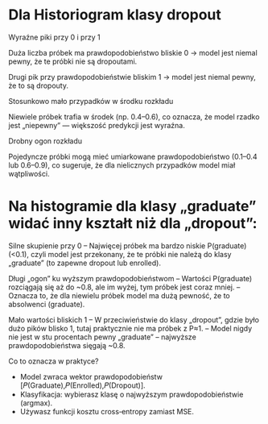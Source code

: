 # Dla Historiogram klasy dropout 

Wyraźne piki przy 0 i przy 1

Duża liczba próbek ma prawdopodobieństwo bliskie 0 → model jest niemal pewny, że te próbki nie są dropoutami.

Drugi pik przy prawdopodobieństwie bliskim 1 → model jest niemal pewny, że to są dropouty.

Stosunkowo mało przypadków w środku rozkładu

Niewiele próbek trafia w środek (np. 0.4–0.6), co oznacza, że model rzadko jest „niepewny” — większość predykcji jest wyraźna.

Drobny ogon rozkładu

Pojedyncze próbki mogą mieć umiarkowane prawdopodobieństwo (0.1–0.4 lub 0.6–0.9), co sugeruje, że dla nielicznych przypadków model miał wątpliwości.


# Na histogramie dla klasy „graduate” widać inny kształt niż dla „dropout”:

Silne skupienie przy 0
– Najwięcej próbek ma bardzo niskie P(graduate) (<0.1), czyli model jest przekonany, że te próbki nie należą do klasy „graduate” (to zapewne dropout lub enrolled).

Długi „ogon” ku wyższym prawdopodobieństwom
– Wartości P(graduate) rozciągają się aż do ~0.8, ale im wyżej, tym próbek jest coraz mniej.
– Oznacza to, że dla niewielu próbek model ma dużą pewność, że to absolwenci (graduate).

Mało wartości bliskich 1
– W przeciwieństwie do klasy „dropout”, gdzie było dużo pików blisko 1, tutaj praktycznie nie ma próbek z P≈1.
– Model nigdy nie jest w stu procentach pewny „graduate” – najwyższe prawdopodobieństwa sięgają ~0.8.



Co to oznacza w praktyce?
- Model zwraca wektor prawdopodobieństw [𝑃(Graduate),𝑃(Enrolled),𝑃(Dropout)].
- Klasyfikacja: wybierasz klasę o najwyższym prawdopodobieństwie (argmax).
- Używasz funkcji kosztu cross‐entropy zamiast MSE.